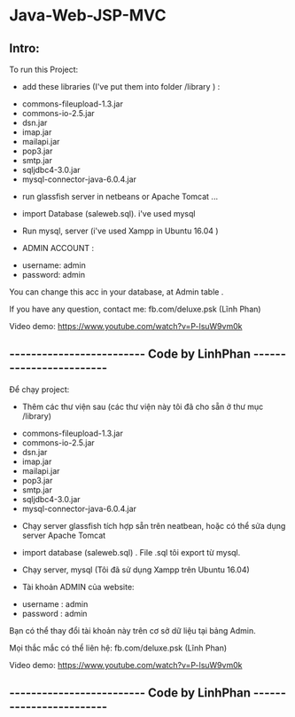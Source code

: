 Java-Web-JSP-MVC
============================

Intro:
-------------------------------------------------------------------
To run this Project:
- add these libraries (I've put them into folder /library ) : 
 + commons-fileupload-1.3.jar
 + commons-io-2.5.jar
 + dsn.jar
 + imap.jar
 + mailapi.jar
 + pop3.jar
 + smtp.jar
 + sqljdbc4-3.0.jar
 + mysql-connector-java-6.0.4.jar


- run glassfish server in netbeans or Apache Tomcat ...
- import Database (saleweb.sql). i've used mysql
- Run mysql, server (i've used Xampp in Ubuntu 16.04 )

- ADMIN ACCOUNT : 
+ username: admin
+ password: admin 

You can change this acc in your database, at Admin table .

If you have any question, contact me: fb.com/deluxe.psk (Lĩnh Phan)

Video demo: https://www.youtube.com/watch?v=P-lsuW9vm0k

------------------------- Code by LinhPhan ------------------------
-------------------------------------------------------------------

Để chạy project:
- Thêm các thư viện sau (các thư viện này tôi đã cho sẵn ở thư mục /library)
 + commons-fileupload-1.3.jar
 + commons-io-2.5.jar
 + dsn.jar
 + imap.jar
 + mailapi.jar
 + pop3.jar
 + smtp.jar
 + sqljdbc4-3.0.jar
 + mysql-connector-java-6.0.4.jar

- Chạy server glassfish tích hợp sẵn trên neatbean, hoặc có thể sửa dụng server Apache Tomcat 
- import database (saleweb.sql) . File .sql tôi export từ mysql.
- Chạy server, mysql (Tôi đã sử dụng Xampp trên Ubuntu 16.04)

- Tài khoản ADMIN của website:
+ username : admin
+ password : admin

Bạn có thể thay đổi tài khoản này trên cơ sở dữ liệu tại bảng Admin.

Mọi thắc mắc có thể liên hệ: fb.com/deluxe.psk (Lĩnh Phan)

Video demo: https://www.youtube.com/watch?v=P-lsuW9vm0k

------------------------- Code by LinhPhan ------------------------
-------------------------------------------------------------------
